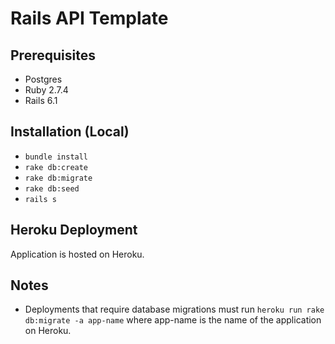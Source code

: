 # Rails API Template

## Prerequisites
- Postgres
- Ruby 2.7.4
- Rails 6.1

## Installation (Local)
- `bundle install`
- `rake db:create`
- `rake db:migrate`
- `rake db:seed`
- `rails s`

## Heroku Deployment
Application is hosted on Heroku.

## Notes
- Deployments that require database migrations must run `heroku run rake db:migrate -a app-name` where app-name is the name of the application on Heroku.

